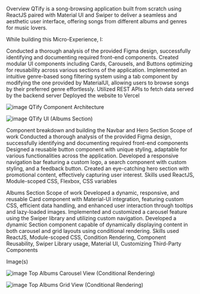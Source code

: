 Overview
QTify is a song-browsing application built from scratch using ReactJS paired with Material UI and Swiper to deliver a seamless and aesthetic user interface, offering songs from different albums and genres for music lovers.

While building this Micro-Experience, I:

Conducted a thorough analysis of the provided Figma design, successfully identifying and documenting required front-end components.
Created modular UI components including Cards, Carousels, and Buttons optimizing for reusability across various sections of the application.
Implemented an intuitive genre-based song filtering system using a tab component by modifying the one provided by MaterialUI, allowing users to browse songs by their preferred genre effortlessly.
Utilized REST APIs to fetch data served by the backend server
Deployed the website to Vercel

![image](https://github.com/ashishmaurya1109/Qtify/assets/90845953/a1881156-bba7-492e-816c-6c2cfe80f655)
QTify Component Architecture

![image](https://github.com/ashishmaurya1109/Qtify/assets/90845953/c9d88ffe-8438-442f-9ba7-8d49307d883a)
QTify UI (Albums Section)

Component breakdown and building the Navbar and Hero Section
Scope of work
Conducted a thorough analysis of the provided Figma design, successfully identifying and documenting required front-end components
Designed a reusable button component with unique styling, adaptable for various functionalities across the application.
Developed a responsive navigation bar featuring a custom logo, a search component with custom styling, and a feedback button.
Created an eye-catching hero section with promotional content, effectively capturing user interest.
Skills used
ReactJS, Module-scoped CSS, Flexbox, CSS variables

Albums Section
Scope of work
Developed a dynamic, responsive, and reusable Card component with Material-UI integration, featuring custom CSS, efficient data handling, and enhanced user interaction through tooltips and lazy-loaded images.
Implemented and customized a carousel feature using the Swiper library and utilizing custom navigation.
Developed a dynamic Section component capable of dynamically displaying content in both carousel and grid layouts using conditional rendering.
Skills used
ReactJS, Module-scoped CSS, Condition Rendering, Component Reusability, Swiper Library usage, Material UI, Customizing Third-Party Components

Image(s)

![image](https://github.com/ashishmaurya1109/Qtify/assets/90845953/e0bbff1c-8656-4695-8076-0187ecb47cc1)
Top Albums Carousel View (Conditional Rendering)

![image](https://github.com/ashishmaurya1109/Qtify/assets/90845953/5d0065bd-4f3f-45d6-a39d-082e821d853c)
Top Albums Grid View (Conditional Rendering)


